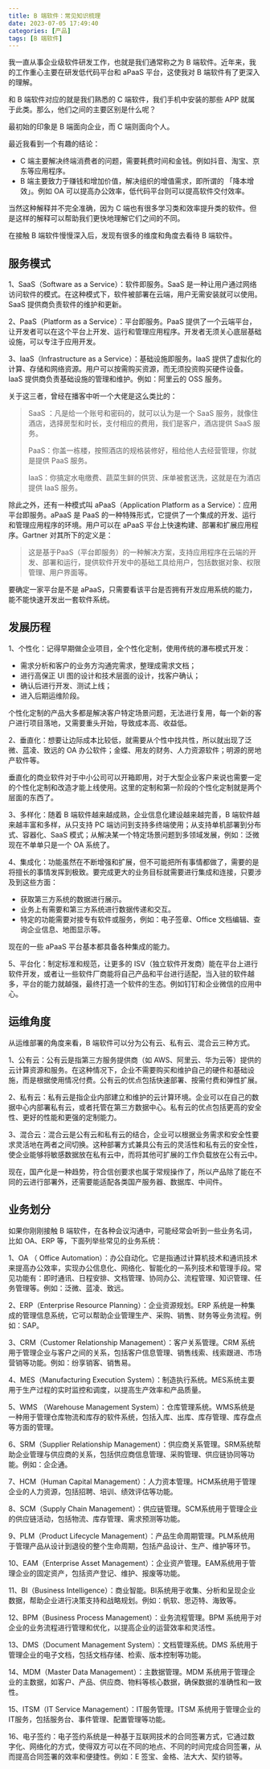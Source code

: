 ```yaml
---
title: B 端软件：常见知识梳理
date: 2023-07-05 17:49:40
categories: [产品]
tags: [B 端软件]
---
```


我一直从事企业级软件研发工作，也就是我们通常称之为 B 端软件。近年来，我的工作重心主要在研发低代码平台和 aPaaS 平台，这使我对 B 端软件有了更深入的理解。
<!--more-->
和 B 端软件对应的就是我们熟悉的 C 端软件，我们手机中安装的那些  APP  就属于此类。那么，他们之间的主要区别是什么呢？

最初始的印象是  B  端面向企业，而 C  端则面向个人。

最近我看到一个有趣的结论：

* C 端主要解决终端消费者的问题，需要耗费时间和金钱。例如抖音、淘宝、京东等应用程序。
* B 端主要致力于赚钱和增加价值，解决组织的增值需求，即所谓的 「降本增效」。例如 OA 可以提高办公效率，低代码平台则可以提高软件交付效率。

当然这种解释并不完全准确，因为 C 端也有很多学习类和效率提升类的软件。但是这样的解释可以帮助我们更快地理解它们之间的不同。

在接触 B 端软件慢慢深入后，发现有很多的维度和角度去看待  B  端软件。

## 服务模式

1、SaaS（Software as a Service）：软件即服务。SaaS 是一种让用户通过网络访问软件的模式。在这种模式下，软件被部署在云端，用户无需安装就可以使用。SaaS 提供商负责软件的维护和更新。

2、PaaS（Platform as a Service）：平台即服务。PaaS 提供了一个云端平台，让开发者可以在这个平台上开发、运行和管理应用程序。开发者无须关心底层基础设施，可以专注于应用开发。

3、IaaS（Infrastructure as a Service）：基础设施即服务。IaaS 提供了虚拟化的计算、存储和网络资源。用户可以按需购买资源，而无须投资购买硬件设备。IaaS 提供商负责基础设施的管理和维护。例如：阿里云的  OSS  服务。

关于这三者，曾经在播客中听一个大佬是这么类比的：

> SaaS ：凡是给一个账号和密码的，就可以认为是一个  SaaS  服务，就像住酒店，选择房型和时长，支付相应的费用，我们是客户，酒店提供  SaaS  服务。
>
> PaaS：你盖一栋楼，按照酒店的规格装修好，租给他人去经营管理，你就是提供  PaaS  服务。
>
> IaaS：你搞定水电缴费、蔬菜生鲜的供货、床单被套送洗，这就是在为酒店提供  IaaS  服务。

除此之外，还有一种模式叫 aPaaS（Application Platform as a Service）：应用平台即服务。aPaaS 是 PaaS 的一种特殊形式，它提供了一个集成的开发、运行和管理应用程序的环境。用户可以在 aPaaS 平台上快速构建、部署和扩展应用程序。Gartner 对其所下的定义是：

> 这是基于PaaS（平台即服务）的一种解决方案，支持应用程序在云端的开发、部署和运行，提供软件开发中的基础工具给用户，包括数据对象、权限管理、用户界面等。

要确定一家平台是不是 aPaaS，只需要看该平台是否拥有开发应用系统的能力，能不能快速开发出一套软件系统。

## 发展历程

1、个性化：记得早期做企业项目，全个性化定制，使用传统的瀑布模式开发：

* 需求分析和客户的业务方沟通完需求，整理成需求文档；
* 进行高保正  UI  图的设计和技术层面的设计，找客户确认；
* 确认后进行开发、测试上线；
* 进入后期运维阶段。

个性化定制的产品大多都是解决客户特定场景问题，无法进行复用，每一个新的客户进行项目落地，又需要重头开始，导致成本高、收益低。

2、垂直化：想要让边际成本比较低，就需要从个性中找共性，所以就出现了泛微、蓝凌、致远的  OA  办公软件；金蝶、用友的财务、人力资源软件；明源的房地产软件等。

垂直化的商业软件对于中小公司可以开箱即用，对于大型企业客户来说也需要一定的个性化定制和改造才能上线使用。这里的定制和第一阶段的个性化定制就是两个层面的东西了。

3、多样化：随着  B  端软件越来越成熟，企业信息化建设越来越完善，B  端软件越来越丰富和多样，从只支持  PC  端访问到支持多终端使用；从支持单机部署到分布式、容器化、SaaS 模式；从解决某一个特定场景问题到多领域发展，例如：泛微现在不单单只是一个  OA  系统了。

4、集成化：功能虽然在不断增强和扩展，但不可能把所有事情都做了，需要的是将擅长的事情发挥到极致。要完成更大的业务目标就需要进行集成和连接，只要涉及到这些方面：

* 获取第三方系统的数据进行展示。
* 业务上有需要和第三方系统进行数据传递和交互。
* 特定的功能需要对接专有软件或服务，例如：电子签章、Office  文档编辑、查询企业信息、地图显示等。

现在的一些  aPaaS  平台基本都具备各种集成的能力。

5、平台化：制定标准和规范，让更多的  ISV（独立软件开发商）能在平台上进行软件开发，或者让一些软件厂商能将自己产品和平台进行适配，当入驻的软件越多，平台的能力就越强，最终打造一个软件的生态。例如钉钉和企业微信的应用中心。

## 运维角度

从运维部署的角度来看，B  端软件可以分为公有云、私有云、混合云三种方式。

1、公有云：公有云是指第三方服务提供商（如 AWS、阿里云、华为云等）提供的云计算资源和服务。在这种情况下，企业不需要购买和维护自己的硬件和基础设施，而是根据使用情况付费。公有云的优点包括快速部署、按需付费和弹性扩展。

2、私有云：私有云是指企业内部建立和维护的云计算环境。企业可以在自己的数据中心内部署私有云，或者托管在第三方数据中心。私有云的优点包括更高的安全性、更好的性能和更强的定制能力。

3、混合云：混合云是公有云和私有云的结合，企业可以根据业务需求和安全性要求灵活地在两者之间切换。这种部署方式兼具公有云的灵活性和私有云的安全性，使企业能够将敏感数据放在私有云中，而将其他可扩展的工作负载放在公有云中。

现在，国产化是一种趋势，符合信创要求也属于常规操作了，所以产品除了能在不同的云进行部署外，还需要能适配各类国产服务器、数据库、中间件。

## 业务划分

如果你刚刚接触  B  端软件，在各种会议沟通中，可能经常会听到一些业务名词，比如  OA、ERP  等，下面列举些常见的业务系统：

1、OA （ Office Automation）：办公自动化。它是指通过计算机技术和通讯技术来提高办公效率，实现办公信息化、网络化、智能化的一系列技术和管理手段。常见功能有：即时通讯、日程安排、文档管理、协同办公、流程管理、知识管理、任务管理等。例如：泛微、蓝凌、致远。

2、ERP（Enterprise Resource Planning）：企业资源规划。ERP 系统是一种集成的管理信息系统，它可以帮助企业管理生产、采购、销售、财务等业务流程。例如：SAP。

3、CRM（Customer Relationship Management）：客户关系管理。CRM 系统用于管理企业与客户之间的关系，包括客户信息管理、销售线索、线索跟进、市场营销等功能。例如：纷享销客、销售易。

4、MES（Manufacturing Execution System）：制造执行系统。MES系统主要用于生产过程的实时监控和调度，以提高生产效率和产品质量。

5、WMS （Warehouse Management System）：仓库管理系统。WMS系统是一种用于管理仓库物流和库存的软件系统，包括入库、出库、库存管理、库存盘点等方面的管理。

6、SRM（Supplier Relationship Management）：供应商关系管理。SRM系统帮助企业管理与供应商的关系，包括供应商信息管理、采购管理、供应链协同等功能。例如：企企通。

7、HCM（Human Capital Management）：人力资本管理。HCM系统用于管理企业的人力资源，包括招聘、培训、绩效评估等功能。

8、SCM（Supply Chain Management）：供应链管理。SCM系统用于管理企业的供应链活动，包括物流、库存管理、需求预测等功能。

9、PLM（Product Lifecycle Management）：产品生命周期管理。PLM系统用于管理产品从设计到退役的整个生命周期，包括产品设计、生产、维护等环节。

10、EAM（Enterprise Asset Management）：企业资产管理。EAM系统用于管理企业的固定资产，包括资产登记、维护、报废等功能。

11、BI（Business Intelligence）：商业智能。BI系统用于收集、分析和呈现企业数据，帮助企业进行决策支持和战略规划。例如：帆软、思迈特、海致等。

12、BPM（Business Process Management）：业务流程管理。BPM 系统用于对企业的业务流程进行管理和优化，以提高企业的运营效率和灵活性。

13、DMS（Document Management System）：文档管理系统。DMS 系统用于管理企业的电子文档，包括文档存储、检索、版本控制等功能。

14、MDM（Master Data Management）：主数据管理。MDM 系统用于管理企业的主数据，如客户、产品、供应商、物料等核心数据，确保数据的准确性和一致性。

15、ITSM（IT Service Management）：IT服务管理。ITSM 系统用于管理企业的IT服务，包括服务台、事件管理、配置管理等功能。

16、电子签约：电子签约系统是一种基于互联网技术的合同签署方式，它通过数字化、网络化的方式，使得双方可以在不同的地点、不同的时间完成合同签署，从而提高合同签署的效率和便捷性。例如：E 签宝、金格、法大大、契约锁等。